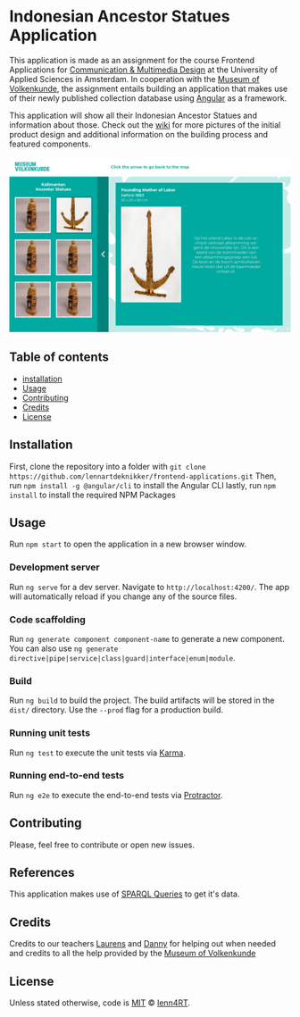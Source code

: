 # Indonesian Ancestor Statues Application

This application is made as an assignment for the course Frontend Applications for [Communication & Multimedia Design](https://www.cmd-amsterdam.nl/english/) at the University of Applied Sciences in Amsterdam. In cooperation with the [Museum of Volkenkunde](https://www.volkenkunde.nl/en), the assignment entails building an application that makes use of their newly published collection database using [Angular](https://angular.io/) as a framework. 

This application will show all their Indonesian Ancestor Statues and information about those. Check out the [wiki](https://github.com/lennartdeknikker/frontend-applications/wiki/Application-design) for more pictures of the initial product design and additional information on the building process and featured components.

![preview](https://github.com/lennartdeknikker/frontend-applications/blob/master/wiki-resources/design/ontwerp4.png)

## Table of contents
* [installation](#installation)
* [Usage](#usage)
* [Contributing](#contributing)
* [Credits](#credits)
* [License](#license)

## Installation
First, clone the repository into a folder with `git clone https://github.com/lennartdeknikker/frontend-applications.git`
Then, run `npm install -g @angular/cli` to install the Angular CLI
lastly, run `npm install` to install the required NPM Packages

## Usage
Run `npm start` to open the application in a new browser window.

### Development server
Run `ng serve` for a dev server. Navigate to `http://localhost:4200/`. The app will automatically reload if you change any of the source files.

### Code scaffolding
Run `ng generate component component-name` to generate a new component. You can also use `ng generate directive|pipe|service|class|guard|interface|enum|module`.

### Build
Run `ng build` to build the project. The build artifacts will be stored in the `dist/` directory. Use the `--prod` flag for a production build.

### Running unit tests
Run `ng test` to execute the unit tests via [Karma](https://karma-runner.github.io).

### Running end-to-end tests
Run `ng e2e` to execute the end-to-end tests via [Protractor](http://www.protractortest.org/).

## Contributing
Please, feel free to contribute or open new issues.

## References
This application makes use of [SPARQL Queries](https://en.wikipedia.org/wiki/SPARQL) to get it's data.

## Credits
Credits to our teachers [Laurens](https://github.com/Razpudding) and [Danny](https://github.com/dandevri) for helping out when needed and credits to all the help provided by the [Museum of Volkenkunde](https://www.volkenkunde.nl/en)

## License
Unless stated otherwise, code is [MIT](https://github.com/lennartdeknikker/frontend-applications/blob/master/LICENSE) © [lenn4RT](http://www.lenn4rt.com).


